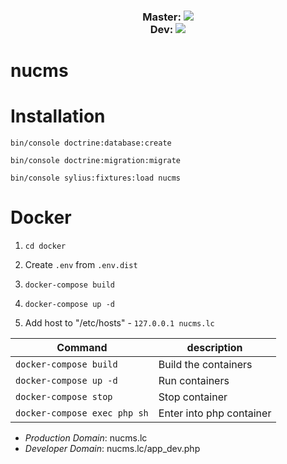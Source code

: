 <h3 align="center">
    <p>
        Master: 
        <a href="https://travis-ci.org/nugato/nucms" title="Build status" target="_blank">
            <img src="https://travis-ci.org/nugato/nucms.svg?branch=master" />
        </a>
        <br>
        Dev:
        <a href="https://travis-ci.org/nugato/nucms" title="Build status" target="_blank">
            <img src="https://travis-ci.org/nugato/nucms.svg?branch=develop" />
        </a>
    </p> 
</h1>

nucms
=====


Installation
=====
`bin/console doctrine:database:create`

`bin/console doctrine:migration:migrate`

`bin/console sylius:fixtures:load nucms`


Docker
=====
1. `cd docker`

2. Create `.env` from `.env.dist`

2. `docker-compose build`

3. `docker-compose up -d`

4. Add host to "/etc/hosts" - `127.0.0.1 nucms.lc`


| Command | description |
| ------ | ------ |
| `docker-compose build` | Build the containers |
| `docker-compose up -d` | Run containers |
| `docker-compose stop` | Stop container |
| `docker-compose exec php sh` | Enter into php container |

- *Production Domain*: nucms.lc
- *Developer Domain*: nucms.lc/app_dev.php